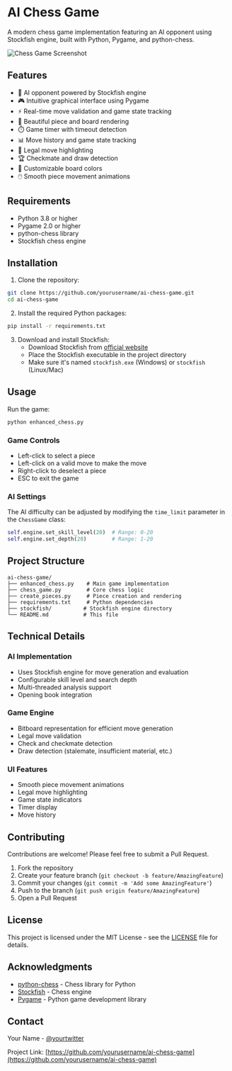 # AI Chess Game

A modern chess game implementation featuring an AI opponent using Stockfish engine, built with Python, Pygame, and python-chess.

![Chess Game Screenshot](screenshots/gameplay.png)

## Features

- 🤖 AI opponent powered by Stockfish engine
- 🎮 Intuitive graphical interface using Pygame
- ⚡ Real-time move validation and game state tracking
- 🎨 Beautiful piece and board rendering
- ⏱️ Game timer with timeout detection
- 📊 Move history and game state tracking
- 🎯 Legal move highlighting
- 🏆 Checkmate and draw detection
- 🎨 Customizable board colors
- 🖱️ Smooth piece movement animations

## Requirements

- Python 3.8 or higher
- Pygame 2.0 or higher
- python-chess library
- Stockfish chess engine

## Installation

1. Clone the repository:
```bash
git clone https://github.com/yourusername/ai-chess-game.git
cd ai-chess-game
```

2. Install the required Python packages:
```bash
pip install -r requirements.txt
```

3. Download and install Stockfish:
   - Download Stockfish from [official website](https://stockfishchess.org/download/)
   - Place the Stockfish executable in the project directory
   - Make sure it's named `stockfish.exe` (Windows) or `stockfish` (Linux/Mac)

## Usage

Run the game:
```bash
python enhanced_chess.py
```

### Game Controls

- Left-click to select a piece
- Left-click on a valid move to make the move
- Right-click to deselect a piece
- ESC to exit the game

### AI Settings

The AI difficulty can be adjusted by modifying the `time_limit` parameter in the `ChessGame` class:
```python
self.engine.set_skill_level(20)  # Range: 0-20
self.engine.set_depth(20)        # Range: 1-20
```

## Project Structure

```
ai-chess-game/
├── enhanced_chess.py    # Main game implementation
├── chess_game.py        # Core chess logic
├── create_pieces.py     # Piece creation and rendering
├── requirements.txt     # Python dependencies
├── stockfish/          # Stockfish engine directory
└── README.md           # This file
```

## Technical Details

### AI Implementation
- Uses Stockfish engine for move generation and evaluation
- Configurable skill level and search depth
- Multi-threaded analysis support
- Opening book integration

### Game Engine
- Bitboard representation for efficient move generation
- Legal move validation
- Check and checkmate detection
- Draw detection (stalemate, insufficient material, etc.)

### UI Features
- Smooth piece movement animations
- Legal move highlighting
- Game state indicators
- Timer display
- Move history

## Contributing

Contributions are welcome! Please feel free to submit a Pull Request.

1. Fork the repository
2. Create your feature branch (`git checkout -b feature/AmazingFeature`)
3. Commit your changes (`git commit -m 'Add some AmazingFeature'`)
4. Push to the branch (`git push origin feature/AmazingFeature`)
5. Open a Pull Request

## License

This project is licensed under the MIT License - see the [LICENSE](LICENSE) file for details.

## Acknowledgments

- [python-chess](https://github.com/niklasf/python-chess) - Chess library for Python
- [Stockfish](https://stockfishchess.org/) - Chess engine
- [Pygame](https://www.pygame.org/) - Python game development library

## Contact

Your Name - [@yourtwitter](https://twitter.com/yourtwitter)

Project Link: [https://github.com/yourusername/ai-chess-game](https://github.com/yourusername/ai-chess-game) 